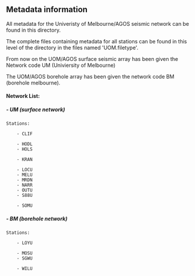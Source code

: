 ## Metadata information

All metadata for the Univeristy of Melbourne/AGOS seismic network can be found in this directory.


The complete files containing metadata for all stations can be found in this level of the directory in the files named 'UOM.filetype'.



From now on the UOM/AGOS surface seismic array has been given the Network code UM (Univiersity of Melbourne)

The UOM/AGOS borehole array has been given the network code BM (borehole melbourne).




#### Network List: 

	
#####		- UM (surface network)
		
		
	Stations: 
                
		- CLIF

		- HODL
		- HOLS

		- KRAN

		- LOCU
		- MELU
		- MRDN
		- NARR
		- OUTU
		- S88U

		- SOMU

	

#####		- BM (borehole network)

		
	Stations:
		
		- LOYU

		- MOSU
		- SGWU

		- WILU
